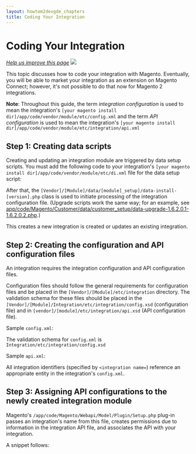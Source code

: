 ```yaml
---
layout: howtom2devgde_chapters
title: Coding Your Integration
---
```


<h1 id="code-integration">Coding Your Integration</h1>

<p><a href="{{ site.githuburl }}guides/m2devgde/v1.0.0.0/integration/integration-code.md" target="_blank"><em>Help us improve this page</em></a>&nbsp;<img src="{{ site.baseurl }}common/images/newWindow.gif"/></p>

This topic discusses how to code your integration with Magento. Eventually, you will be able to market your integration as an extension on Magento Connect; however, it's not possible to do that now for Magento 2 integrations.

**Note**: Throughout this guide, the term _integration configuration_ is used to mean the integration's `[your magento install dir]/app/code/vendor/module/etc/config.xml` and the term _API configuration_ is used to mean the integration's `[your magento install dir]/app/code/vendor/module/etc/integration/api.xml`

<h2 id="code-step1">Step 1: Creating data scripts</h2>

Creating and updating an integration module are triggered by data setup scripts. You must add the following code to your integration's `[your magento install dir]/app/code/vendor/module/etc/di.xml` file for the data setup script:

<script src="https://gist.github.com/xcomSteveJohnson/9750817.js"></script>

After that, the `[Vendor]/[Module]/data/[module]_setup]/data-install-[version].php` class is used to initiate processing of the integration configuration file. (Upgrade scripts work the same way; for an example, see <a href="https://github.com/magento/magento2/blob/master/app/code/Magento/Customer/data/customer_setup/data-upgrade-1.6.2.0.1-1.6.2.0.2.php" target="_blank">app/code/Magento/Customer/data/customer_setup/data-upgrade-1.6.2.0.1-1.6.2.0.2.php</a>.)

<script src="https://gist.github.com/xcomSteveJohnson/9750864.js"></script>

This creates a new integration is created or updates an existing integration.

<h2 id="code-step2">Step 2: Creating the configuration and API configuration files</h2>

An integration requires the integration configuration and API configuration files.

Configuration files should follow the general requirements for configuration files and be placed in the `[Vendor]/[Module]/etc/integration` directory. The validation schema for these files should be placed in the `[Vendor]/[Module]/Integration/etc/integration/config.xsd` (configuration file) and in `[vendor]/[module]/etc/integration/api.xsd` (API configuration file).

Sample `config.xml`:

<script src="https://gist.github.com/xcomSteveJohnson/9752169.js"></script>

The validation schema for `config.xml` is `Integration/etc/integration/config.xsd`

<script src="https://gist.github.com/xcomSteveJohnson/9752169.js"></script>

Sample `api.xml`:

<script src="https://gist.github.com/xcomSteveJohnson/9752191.js"></script>

All integration identifiers (specified by `<integration name=`) reference an appropriate entity in the integration's `config.xml`.

<h2 id="code-step3">Step 3: Assigning API configurations to the newly created integration module</h2>

Magento's `/app/code/Magento/Webapi/Model/Plugin/Setup.php` plug-in passes an integration's name from this file, creates permissions due to information in the integration API file, and associates the API with your integration.

A snippet follows:

<script src="https://gist.github.com/xcomSteveJohnson/9752298.js"></script>
